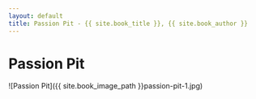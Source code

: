 ```yaml
---
layout: default
title: Passion Pit - {{ site.book_title }}, {{ site.book_author }}
---
```


# Passion Pit

![Passion Pit]({{ site.book_image_path }}passion-pit-1.jpg)
